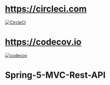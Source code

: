 # https://circleci.com
[![CircleCI](https://circleci.com/gh/faltdor/Spring-5-MVC-Rest-API.svg?style=svg)](https://circleci.com/gh/faltdor/Spring-5-MVC-Rest-API)

# https://codecov.io
[![codecov](https://codecov.io/gh/faltdor/Spring-5-MVC-Rest-API/branch/master/graph/badge.svg)](https://codecov.io/gh/faltdor/Spring-5-MVC-Rest-API)



# Spring-5-MVC-Rest-API
